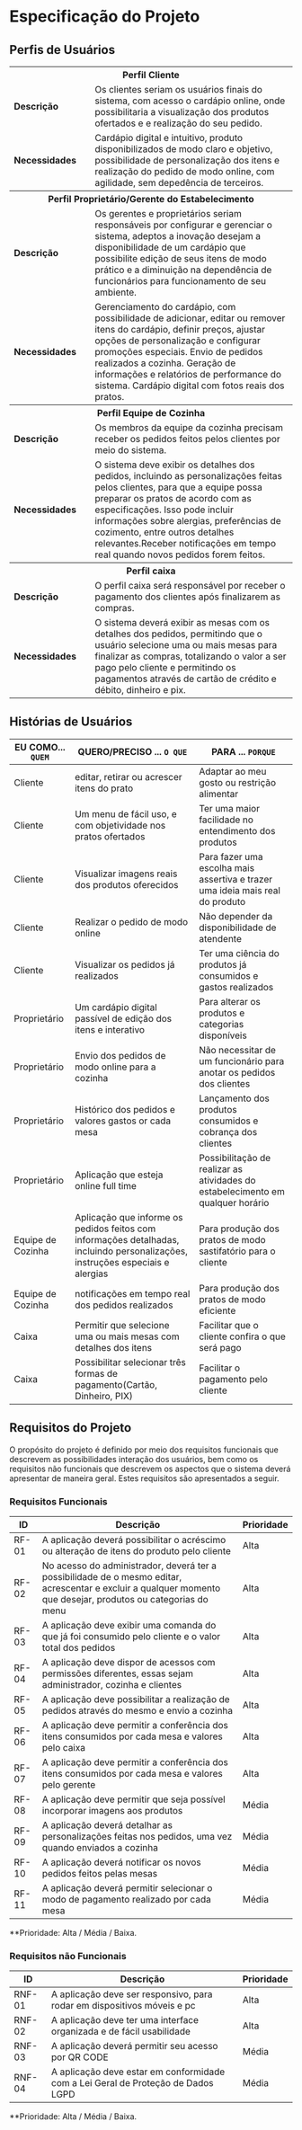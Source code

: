 # Especificação do Projeto

## Perfis de Usuários


<table>
<tbody>
<tr align=center>
<th colspan="2">Perfil Cliente </th>
</tr>
<tr>
<td width="150px"><b>Descrição</b></td>
<td width="600px"> Os clientes seriam os usuários finais do sistema, com acesso o cardápio online, onde possibilitaria a visualização dos produtos ofertados e e realização do seu pedido.  </td>
</tr>
<tr>
<td><b>Necessidades</b></td>
<td> Cardápio digital e intuitivo, produto disponibilizados de modo claro e objetivo, possibilidade de personalização dos itens e realização do pedido de modo online, com agilidade, sem depedência de terceiros. </td>
</tr>
<tr align=center>
<th colspan="2">Perfil Proprietário/Gerente do Estabelecimento </th>
</tr>
<tr>
<td width="150px"><b>Descrição</b></td>
<td width="600px"> Os gerentes e proprietários seriam responsáveis por configurar e gerenciar o sistema, adeptos a inovação desejam a disponibilidade de um cardápio que possibilite edição de seus itens de modo prático e a diminuição na dependência de funcionários para funcionamento de seu ambiente.  </td>
</tr>
<tr>
<td><b>Necessidades</b></td>
<td> Gerenciamento do cardápio, com possibilidade de adicionar, editar ou remover itens do cardápio, definir preços, ajustar opções de personalização e configurar promoções especiais. Envio de pedidos realizados a cozinha. Geração de informações e relatórios de performance do sistema. Cardápio digital com fotos reais dos pratos. </td>
</tr>
<tr align=center>
<th colspan="2">Perfil Equipe de Cozinha </th>
</tr>
<tr>
<td width="150px"><b>Descrição</b></td>
<td width="600px">Os membros da equipe da cozinha precisam receber os pedidos feitos pelos clientes por meio do sistema.  </td>
</tr>
<tr>
<td><b>Necessidades</b></td>
<td> O sistema deve exibir os detalhes dos pedidos, incluindo as personalizações feitas pelos clientes, para que a equipe possa preparar os pratos de acordo com as especificações. Isso pode incluir informações sobre alergias, preferências de cozimento, entre outros detalhes relevantes.Receber notificações em tempo real quando novos pedidos forem feitos. </td>
</tr>
<tr align=center>
<th colspan="2">Perfil caixa</th>
</tr>
<tr>
<td width="150px"><b>Descrição</b></td>
<td width="600px">O perfil caixa será responsável por receber o pagamento dos clientes após finalizarem as compras.  </td>
</tr>
<tr>
<td><b>Necessidades</b></td>
<td> O sistema deverá exibir as mesas com os detalhes dos pedidos, permitindo que o usuário selecione uma ou mais mesas para finalizar as compras, totalizando o valor a ser pago pelo cliente e permitindo os pagamentos através de cartão de crédito e débito, dinheiro e pix. </td>
</tr>  
</tbody>
</table>


## Histórias de Usuários


|EU COMO... `QUEM`   | QUERO/PRECISO ... `O QUE` |PARA ... `PORQUE`                 |
|--------------------|---------------------------|----------------------------------|
| Cliente            | editar, retirar ou acrescer itens do prato| Adaptar ao meu gosto ou restrição alimentar|
| Cliente            |Um menu de fácil uso, e com objetividade nos pratos ofertados|Ter uma maior facilidade no entendimento dos produtos|
| Cliente            |Visualizar imagens reais dos produtos oferecidos| Para fazer uma escolha mais assertiva e trazer uma ideia mais real do produto|
| Cliente            |Realizar o pedido de modo online| Não depender da disponibilidade de atendente|
| Cliente            |Visualizar os pedidos já realizados| Ter uma ciência do produtos já consumidos e gastos realizados|
| Proprietário       | Um cardápio digital passível de edição dos itens e interativo|Para alterar os produtos e categorias disponíveis|
| Proprietário| Envio dos pedidos de modo online para a cozinha| Não necessitar de um funcionário para anotar os pedidos dos clientes|
| Proprietário| Histórico dos pedidos e valores gastos or cada mesa| Lançamento dos produtos consumidos e cobrança dos clientes|
| Proprietário| Aplicação que esteja online full time| Possibilitação de realizar as atividades do estabelecimento em qualquer horário|
| Equipe de Cozinha| Aplicação que informe os pedidos feitos com informações detalhadas, incluindo personalizações, instruções especiais e alergias|Para produção dos pratos de modo sastifatório para o cliente |
| Equipe de Cozinha| notificações em tempo real dos pedidos realizados|Para produção dos pratos de modo eficiente | 
| Caixa | Permitir que selecione uma ou mais mesas com detalhes dos itens| Facilitar que o cliente confira o que será pago| 
| Caixa | Possibilitar selecionar três formas de pagamento(Cartão, Dinheiro, PIX)| Facilitar o pagamento pelo cliente| 

## Requisitos do Projeto

O propósito do projeto é definido por meio dos requisitos funcionais que descrevem as possibilidades interação dos usuários, bem como os requisitos não funcionais que descrevem os aspectos que o sistema deverá apresentar de maneira geral. Estes requisitos são apresentados a seguir.

### Requisitos Funcionais



|ID    | Descrição                | Prioridade |
|-------|---------------------------------|----|
| RF-01 |A aplicação deverá possibilitar o acréscimo ou alteração de itens do produto pelo cliente|Alta| 
| RF-02 |No acesso do administrador, deverá ter a possibilidade de o mesmo editar, acrescentar e excluir a qualquer momento que desejar, produtos ou categorias do menu|Alta|
| RF-03 |A aplicação deve exibir uma comanda do que já foi consumido pelo cliente e o valor total dos pedidos|Alta|
| RF-04 |A aplicação deve dispor de acessos com permissões diferentes, essas sejam administrador, cozinha e clientes|Alta|
| RF-05 |A aplicação deve possibilitar a realização de pedidos através do mesmo e envio a cozinha|Alta|
| RF-06 |A aplicação deve permitir a conferência dos itens consumidos por cada mesa e valores pelo caixa|Alta|
| RF-07 |A aplicação deve permitir a conferência dos itens consumidos por cada mesa e valores pelo gerente|Alta|
| RF-08 |A aplicação deve permitir que seja possível incorporar imagens aos produtos|Média|
| RF-09 |A aplicação deverá detalhar as personalizações feitas nos pedidos, uma vez quando enviados a cozinha|Média|
| RF-10 |A aplicação deverá notificar os novos pedidos feitos pelas mesas|Média|
| RF-11 |A aplicação deverá permitir selecionar o modo de pagamento realizado por cada mesa|Média|

**Prioridade: Alta / Média / Baixa. 

### Requisitos não Funcionais



|ID      | Descrição               |Prioridade |
|--------|-------------------------|----|
| RNF-01 | A aplicação deve ser responsivo, para rodar em dispositivos móveis e pc|Alta| 
| RNF-02 | A aplicação deve ter uma interface organizada e de fácil usabilidade|Alta|
| RNF-03 | A aplicação deverá permitir seu acesso por QR CODE|Média|
| RNF-04 | A aplicação deve estar em conformidade com a Lei Geral de Proteção de Dados LGPD|Média|

**Prioridade: Alta / Média / Baixa. 


